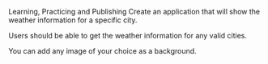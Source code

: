 Learning, Practicing and Publishing Create an application that will show the weather information for a specific city.

Users should be able to get the weather information for any valid cities.

You can add any image of your choice as a background.
